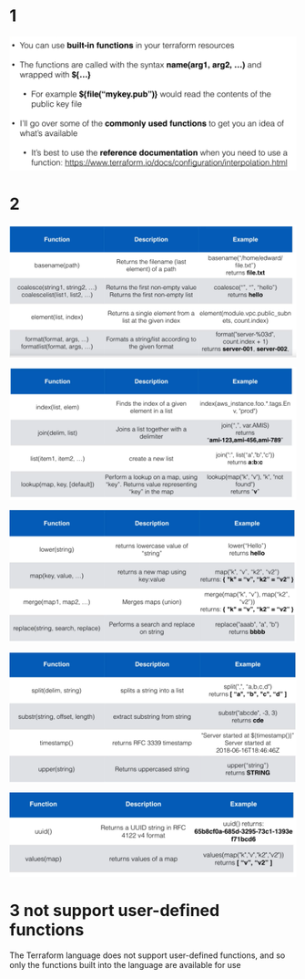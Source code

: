 

# 1 #

![](image/Pasted%20image%2020231121211606.png)


# 2 

![](image/Pasted%20image%2020231121211752.png)



 ![](image/Pasted%20image%2020231121212017.png)


![](image/Pasted%20image%2020231121212219.png)


![](image/Pasted%20image%2020231121212320.png)


![](image/Pasted%20image%2020231121212401.png)



# 3 not support user-defined functions

The Terraform language does not support user-defined functions, and so only the functions built into the language are available for use
